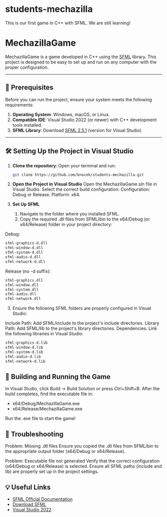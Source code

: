 
 # students-mechazilla
This is our first game in C++ with SFML. We are still learning!


# MechazillaGame

MechazillaGame is a game developed in C++ using the [SFML](https://www.sfml-dev.org/) library. This project is designed to be easy to set up and run on any computer with the proper configuration.

---

## 🚀 Prerequisites

Before you can run the project, ensure your system meets the following requirements:

1. **Operating System**: Windows, macOS, or Linux.
2. **Compatible IDE**: Visual Studio 2022 (or newer) with C++ development tools installed.
3. **SFML Library**: Download [SFML 2.5.1](https://www.sfml-dev.org/download.php) (version for Visual Studio).

---

## 🛠️ Setting Up the Project in Visual Studio

1. **Clone the repository**:
   Open your terminal and run:
   ~~~bash  
   git clone https://github.com/knocek/students-mechazilla.git
   ~~~

2. **Open the Project in Visual Studio**
   Open the MechazillaGame.sln file in Visual Studio.
   Select the correct build configuration:
   Configuration: Debug or Release.
   Platform: x64.

3. **Set Up SFML**
   1. Navigate to the folder where you installed SFML.
   2. Copy the required .dll files from SFML/bin to the x64/Debug (or x64/Release) folder in your project directory:

  Debug:
  ~~~bash  
  sfml-graphics-d.dll
  sfml-window-d.dll
  sfml-system-d.dll
  sfml-audio-d.dll
  sfml-network-d.dll 
  ~~~~

  Release (no -d suffix):
  ~~~bash
  sfml-graphics.dll
  sfml-window.dll
  sfml-system.dll
  sfml-audio.dll
  sfml-network.dll
  ~~~

   3. Ensure the following SFML folders are properly configured in Visual Studio:

   Include Path: Add SFML/include to the project's include directories.
   Library Path: Add SFML/lib to the project's library directories.
   Dependencies: Link the following libraries in Visual Studio:
   ~~~bash
   sfml-graphics-d.lib
   sfml-window-d.lib
   sfml-system-d.lib
   sfml-audio-d.lib
   sfml-network-d.lib
   ~~~

## 🔧 Building and Running the Game
In Visual Studio, click Build → Build Solution or press Ctrl+Shift+B.
After the build completes, find the executable file in:

- x64/Debug/MechazillaGame.exe
- x64/Release/MechazillaGame.exe

Run the .exe file to start the game!


## 🔧 Troubleshooting
Problem: Missing .dll files
Ensure you copied the .dll files from SFML/bin to the appropriate output folder (x64/Debug or x64/Release).

Problem: Executable file not generated
Verify that the correct configuration (x64/Debug or x64/Release) is selected.
Ensure all SFML paths (include and lib) are properly set up in the project settings.


## 💡 Useful Links
- [SFML Official Documentation](https://www.sfml-dev.org/documentation/2.6.2/)
- [Download SFML](https://www.sfml-dev.org/download.php)
- [Visual Studio 2022](https://visualstudio.microsoft.com/pl/downloads/)